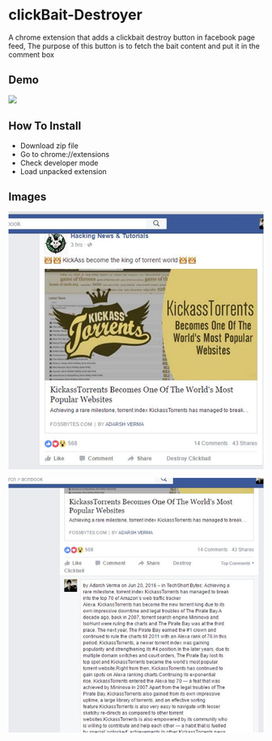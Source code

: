 # clickBait-Destroyer
A chrome extension that adds a clickbait destroy button in facebook page feed, The purpose of this button is to fetch the bait content and put it in the comment box

## Demo
<img src='/demo/clickbait destroyer.gif'></img>

## How To Install
  * Download zip file
  * Go to chrome://extensions
  * Check developer mode
  * Load unpacked extension

## Images

![screen1](https://github.com/JSSaini07/clickBait-Destroyer/blob/master/screen1.JPG)

![screen2](https://github.com/JSSaini07/clickBait-Destroyer/blob/master/screen2.JPG)

